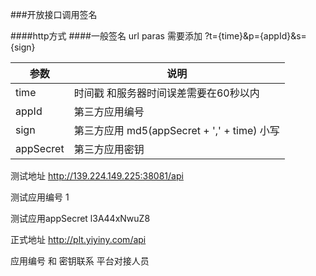 ###开放接口调用签名

####http方式
####一般签名
url paras 需要添加 ?t={time}&p={appId}&s={sign}

参数 | 说明
----|----
time| 时间戳 和服务器时间误差需要在60秒以内
appId| 第三方应用编号
sign| 第三方应用 md5(appSecret + ',' + time) 小写
appSecret| 第三方应用密钥

测试地址 http://139.224.149.225:38081/api

测试应用编号 1

测试应用appSecret l3A44xNwuZ8


正式地址 http://plt.yiyiny.com/api

应用编号 和 密钥联系 平台对接人员

